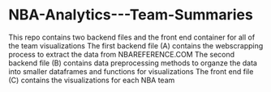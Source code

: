# NBA-Analytics---Team-Summaries
This repo contains two backend files and the front end container for all of the team visualizations
The first backend file (A) contains the webscrapping process to extract the data from NBAREFERENCE.COM
The second backend file (B) contains data preprocessing methods to organze the data into smaller dataframes and functions for visualizations
The front end file (C) contains the visualizations for each NBA team
